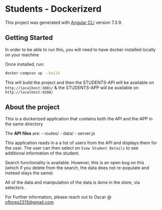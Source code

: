 # Students - Dockerizerd

This project was generated with [Angular CLI](https://github.com/angular/angular-cli) version 7.3.9.

## Getting Started

In order to be able to run this, you will need to have docker installed locally on your machine

Once installed, run:
```bash
docker-compose up --build
```

This will build the project and then the STUDENTS-API will be available on `http://localhost:3001/` & the STUDENTS-APP will be available on `http://localhost:4200/`


## About the project

This is a dockerized application that contains both the API and the APP in the same directory

The <strong>API files</strong> are:
    - routes/
    - data/
    - server.js

This application reads in a a list of users from the API and displays them for the user. The user can then select on `View Student Details` to see additional information of the student.

Search functionality is available. However, this is an open bug on this (which if you delete from the search, the data does not re-populate and instead stays the same)

All of the data and manipulation of the data is done in the store, via selectors.

For Further information, please reach out to Oscar @ oflores2313@gmail.com
